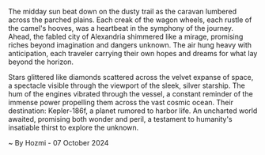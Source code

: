 
The midday sun beat down on the dusty trail as the caravan lumbered across the parched plains.  Each creak of the wagon wheels, each rustle of the camel's hooves, was a heartbeat in the symphony of the journey.  Ahead, the fabled city of Alexandria shimmered like a mirage, promising riches beyond imagination and dangers unknown.  The air hung heavy with anticipation, each traveler carrying their own hopes and dreams for what lay beyond the horizon.

Stars glittered like diamonds scattered across the velvet expanse of space, a spectacle visible through the viewport of the sleek, silver starship.  The hum of the engines vibrated through the vessel, a constant reminder of the immense power propelling them across the vast cosmic ocean.  Their destination: Kepler-186f, a planet rumored to harbor life.  An uncharted world awaited, promising both wonder and peril, a testament to humanity's insatiable thirst to explore the unknown. 

~ By Hozmi - 07 October 2024
